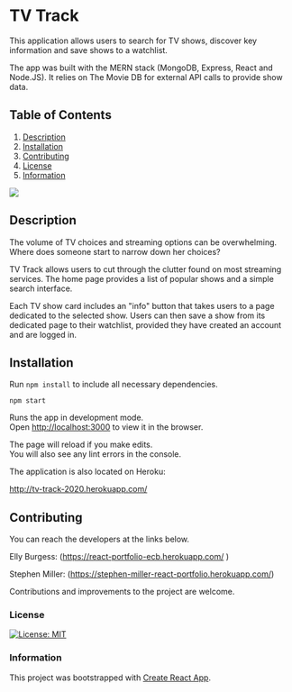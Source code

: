 # TV Track
This application allows users to search for TV shows, discover key information and save shows to a watchlist. 

The app was built with the MERN stack (MongoDB, Express, React and Node.JS). It relies on The Movie DB for external API calls to provide show data. 

## Table of Contents
1. [Description](#description)
2. [Installation](#installation)
3. [Contributing](#contributing)
4. [License](#license)
5. [Information](#information)

![](client/public/assets/Home.gif)

## Description
The volume of TV choices and streaming options can be overwhelming. Where does someone start to narrow down her choices?

TV Track allows users to cut through the clutter found on most streaming services. The home page provides a list of popular shows and a simple search interface. 

Each TV show card includes an "info" button that takes users to a page dedicated to the selected show. Users can then save a show from its dedicated page to their watchlist, provided they have created an account and are logged in. 

## Installation

Run `npm install` to include all necessary dependencies. 

`npm start`

Runs the app in development mode.<br />
Open [http://localhost:3000](http://localhost:3000) to view it in the browser.

The page will reload if you make edits.<br />
You will also see any lint errors in the console.

The application is also located on Heroku:

http://tv-track-2020.herokuapp.com/

## Contributing

You can reach the developers at the links below.

Elly Burgess: (https://react-portfolio-ecb.herokuapp.com/
)

Stephen Miller: (https://stephen-miller-react-portfolio.herokuapp.com/)

Contributions and improvements to the project are welcome. 

### License
[![License: MIT](https://img.shields.io/badge/License-MIT-yellow.svg)](https://opensource.org/licenses/MIT)


### Information
This project was bootstrapped with [Create React App](https://github.com/facebook/create-react-app).
